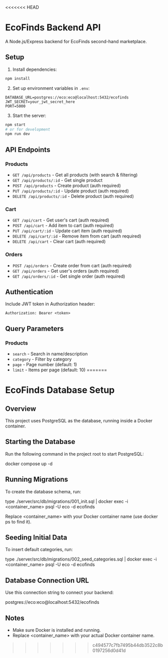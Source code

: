 <<<<<<< HEAD
# EcoFinds Backend API

A Node.js/Express backend for EcoFinds second-hand marketplace.

## Setup

1. Install dependencies:
```bash
npm install
```

2. Set up environment variables in `.env`:
```
DATABASE_URL=postgres://eco:eco@localhost:5432/ecofinds
JWT_SECRET=your_jwt_secret_here
PORT=5000
```

3. Start the server:
```bash
npm start
# or for development
npm run dev
```

## API Endpoints

### Products
- `GET /api/products` - Get all products (with search & filtering)
- `GET /api/products/:id` - Get single product
- `POST /api/products` - Create product (auth required)
- `PUT /api/products/:id` - Update product (auth required)
- `DELETE /api/products/:id` - Delete product (auth required)

### Cart
- `GET /api/cart` - Get user's cart (auth required)
- `POST /api/cart` - Add item to cart (auth required)
- `PUT /api/cart/:id` - Update cart item (auth required)
- `DELETE /api/cart/:id` - Remove item from cart (auth required)
- `DELETE /api/cart` - Clear cart (auth required)

### Orders
- `POST /api/orders` - Create order from cart (auth required)
- `GET /api/orders` - Get user's orders (auth required)
- `GET /api/orders/:id` - Get single order (auth required)

## Authentication

Include JWT token in Authorization header:
```
Authorization: Bearer <token>
```

## Query Parameters

### Products
- `search` - Search in name/description
- `category` - Filter by category
- `page` - Page number (default: 1)
- `limit` - Items per page (default: 10)
=======
# EcoFinds Database Setup

## Overview
This project uses PostgreSQL as the database, running inside a Docker container.

## Starting the Database
Run the following command in the project root to start PostgreSQL:

docker compose up -d

## Running Migrations
To create the database schema, run:

type ./server/src/db/migrations/001_init.sql | docker exec -i <container_name> psql -U eco -d ecofinds

Replace <container_name> with your Docker container name (use docker ps to find it).

## Seeding Initial Data
To insert default categories, run:

type ./server/src/db/migrations/002_seed_categories.sql | docker exec -i <container_name> psql -U eco -d ecofinds

## Database Connection URL
Use this connection string to connect your backend:

postgres://eco:eco@localhost:5432/ecofinds

## Notes
- Make sure Docker is installed and running.
- Replace <container_name> with your actual Docker container name.
>>>>>>> c494577c7fb7495b44db3522c8b0197256d0d41d
